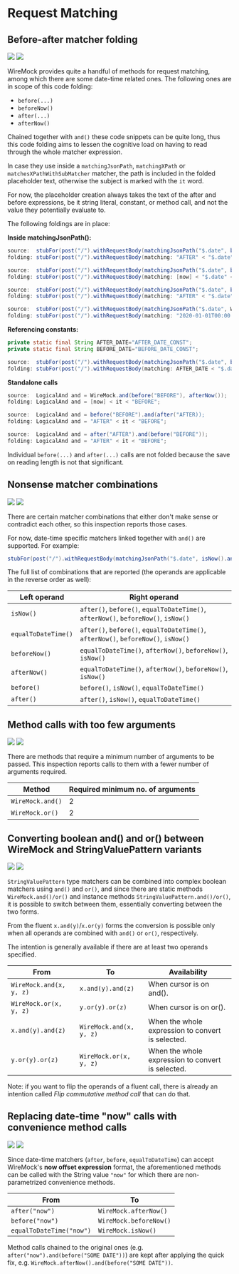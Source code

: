# Request Matching

## Before-after matcher folding

![](https://img.shields.io/badge/codefolding-orange) ![](https://img.shields.io/badge/since-0.1.0-blue)

WireMock provides quite a handful of methods for request matching, among which there are some date-time related ones. The following ones are in scope of this code folding:

- `before(...)`
- `beforeNow()`
- `after(...)`
- `afterNow()`

Chained together with `and()` these code snippets can be quite long, thus this code folding aims to lessen the cognitive load on having to read through the
whole matcher expression.

In case they use inside a `matchingJsonPath`, `matchingXPath` or `matchesXPathWithSubMatcher` matcher, the path is included in the folded placeholder text,
otherwise the subject is marked with the `it` word.

For now, the placeholder creation always takes the text of the after and before expressions, be it string literal, constant, or method call, and not the value
they potentially evaluate to.

The following foldings are in place:

**Inside matchingJsonPath():**
```java
source:  stubFor(post("/").withRequestBody(matchingJsonPath("$.date", before("BEFORE").and(after("AFTER")))));
folding: stubFor(post("/").withRequestBody(matching: "AFTER" < "$.date" < "BEFORE"));

source:  stubFor(post("/").withRequestBody(matchingJsonPath("$.date", before("BEFORE").and(afterNow()))));
folding: stubFor(post("/").withRequestBody(matching: [now] < "$.date" < "BEFORE"));

source:  stubFor(post("/").withRequestBody(matchingJsonPath("$.date", beforeNow().and(after("AFTER")))));
folding: stubFor(post("/").withRequestBody(matching: "AFTER" < "$.date" < [now]));

source:  stubFor(post("/").withRequestBody(matchingJsonPath("$.date", WireMock.and(before("2022-02-02T00:00:00"), after("2020-01-01T00:00:00")))));
folding: stubFor(post("/").withRequestBody(matching: "2020-01-01T00:00:00" < "$.date" < "2022-02-02T00:00:00"));
```

**Referencing constants:**
```java
private static final String AFTER_DATE="AFTER_DATE_CONST";
private static final String BEFORE_DATE="BEFORE_DATE_CONST";

source:  stubFor(post("/").withRequestBody(matchingJsonPath("$.date", before(BEFORE_DATE).and(after(AFTER_DATE)))));
folding: stubFor(post("/").withRequestBody(matching: AFTER_DATE < "$.date" < BEFORE_DATE));
```

**Standalone calls**
```java
source:  LogicalAnd and = WireMock.and(before("BEFORE"), afterNow());
folding: LogicalAnd and = [now] < it < "BEFORE";

source:  LogicalAnd and = before("BEFORE").and(after("AFTER));
folding: LogicalAnd and = "AFTER" < it < "BEFORE";

source:  LogicalAnd and = after("AFTER").and(before("BEFORE"));
folding: LogicalAnd and = "AFTER" < it < "BEFORE";
```

Individual `before(...)` and `after(...)` calls are not folded because the save on reading length is not that significant.

## Nonsense matcher combinations

![](https://img.shields.io/badge/inspection-orange) ![](https://img.shields.io/badge/since-0.1.0-blue)

There are certain matcher combinations that either don't make sense or contradict each other, so this inspection reports those cases.

For now, date-time specific matchers linked together with `and()` are supported. For example:

```java
stubFor(post("/").withRequestBody(matchingJsonPath("$.date", isNow().and(beforeNow()))));
```

The full list of combinations that are reported (the operands are applicable in the reverse order as well):

| Left operand        | Right operand                                                                      |
|---------------------|------------------------------------------------------------------------------------|
| `isNow()`           | `after()`, `before()`, `equalToDateTime()`, `afterNow()`, `beforeNow()`, `isNow()` |
| `equalToDateTime()` | `after()`, `before()`, `equalToDateTime()`, `afterNow()`, `beforeNow()`, `isNow()` |
| `beforeNow()`       | `equalToDateTime()`, `afterNow()`, `beforeNow()`, `isNow()`                        |
| `afterNow()`        | `equalToDateTime()`, `afterNow()`, `beforeNow()`, `isNow()`                        |
| `before()`          | `before()`, `isNow()`, `equalToDateTime()`                                         |
| `after()`           | `after()`, `isNow()`, `equalToDateTime()`                                          |

## Method calls with too few arguments

![](https://img.shields.io/badge/inspection-orange) ![](https://img.shields.io/badge/since-0.1.0-blue)

There are methods that require a minimum number of arguments to be passed. This inspection reports calls to them with a fewer number of arguments required.

| Method           | Required minimum no. of arguments |
|------------------|-----------------------------------|
| `WireMock.and()` | 2                                 |
| `WireMock.or()`  | 2                                 |

## Converting boolean and() and or() between WireMock and StringValuePattern variants

![](https://img.shields.io/badge/intention-orange) ![](https://img.shields.io/badge/since-0.1.0-blue)

`StringValuePattern` type matchers can be combined into complex boolean matchers using `and()` and `or()`,
and since there are static methods `WireMock.and()/or()` and instance methods `StringValuePattern.and()/or()`, it is possible to switch between them,
essentially converting between the two forms.

From the fluent `x.and(y)`/`x.or(y)` forms the conversion is possible only when all operands are combined with `and()` or `or()`, respectively.

The intention is generally available if there are at least two operands specified.

| From                    | To                      | Availability                                      |
|-------------------------|-------------------------|---------------------------------------------------|
| `WireMock.and(x, y, z)` | `x.and(y).and(z)`       | When cursor is on and().                          |
| `WireMock.or(x, y, z)`  | `y.or(y).or(z)`         | When cursor is on or().                           |
| `x.and(y).and(z)`       | `WireMock.and(x, y, z)` | When the whole expression to convert is selected. |
| `y.or(y).or(z)`         | `WireMock.or(x, y, z)`  | When the whole expression to convert is selected. |

Note: if you want to flip the operands of a fluent call, there is already an intention called *Flip commutative method call* that can do that.

## Replacing date-time "now" calls with convenience method calls

![](https://img.shields.io/badge/inspection-orange) ![](https://img.shields.io/badge/since-0.1.0-blue)

Since date-time matchers (`after`, `before`, `equalToDateTime`) can accept WireMock's **now offset expression** format, the aforementioned methods
can be called with the String value `"now"` for which there are non-parametrized convenience methods.

| From                     | To                     |
|--------------------------|------------------------|
| `after("now")`           | `WireMock.afterNow()`  |
| `before("now")`          | `WireMock.beforeNow()` |
| `equalToDateTime("now")` | `WireMock.isNow()`     |

Method calls chained to the original ones (e.g. `after("now").and(before("SOME DATE"))`) are kept after applying the quick fix, e.g. `WireMock.afterNow().and(before("SOME DATE"))`.
